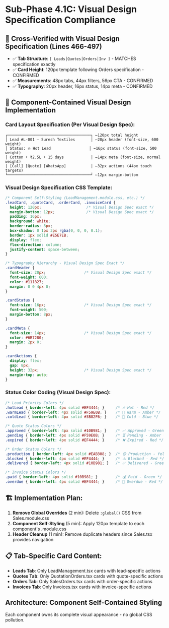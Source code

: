 # Sub-Phase 4.1C: Visual Design Specification Compliance

## 🎯 Cross-Verified with Visual Design Specification (Lines 466-497)
- ✅ **Tab Structure**: `[ Leads│Quotes│Orders│Inv ]` - MATCHES specification exactly
- ✅ **Card Height**: 120px template following Orders specification - CONFIRMED
- ✅ **Measurements**: 48px tabs, 44px filters, 56px CTA - CONFIRMED
- ✅ **Typography**: 20px header, 16px status, 14px meta - CONFIRMED

## 📱 Component-Contained Visual Design Implementation

### Card Layout Specification (Per Visual Design Spec):
```
┌─────────────────────────────────────┐ ←120px total height
│ Lead #L-001 — Suresh Textiles       │ ←20px header (font-size, 600 weight)
│ Status: 🔥 Hot Lead                 │ ←16px status (font-size, 500 weight)  
│ Cotton • ₹2.5L • 15 days            │ ←14px meta (font-size, normal weight)
│ [Call] [Quote] [WhatsApp]           │ ←32px actions (44px touch targets)
└─────────────────────────────────────┘ ←12px margin-bottom
```

### Visual Design Specification CSS Template:
```css
/* Component Self-Styling (LeadManagement.module.css, etc.) */
.leadCard, .quoteCard, .orderCard, .invoiceCard {
  height: 120px;                    /* Visual Design Spec exact */
  margin-bottom: 12px;              /* Visual Design Spec exact */
  padding: 16px;
  background: white;
  border-radius: 8px;
  box-shadow: 0 1px 3px rgba(0, 0, 0, 0.1);
  border: 1px solid #E5E7EB;
  display: flex;
  flex-direction: column;
  justify-content: space-between;
}

/* Typography Hierarchy - Visual Design Spec Exact */
.cardHeader {
  font-size: 20px;                 /* Visual Design Spec exact */
  font-weight: 600;
  color: #111827;
  margin: 0 0 4px 0;
}

.cardStatus {
  font-size: 16px;                 /* Visual Design Spec exact */
  font-weight: 500;
  margin-bottom: 8px;
}

.cardMeta {
  font-size: 14px;                 /* Visual Design Spec exact */
  color: #6B7280;
  margin: 2px 0;
}

.cardActions {
  display: flex;
  gap: 8px;
  height: 32px;                    /* Visual Design Spec exact */
  margin-top: auto;
}
```

### Status Color Coding (Visual Design Spec):
```css
/* Lead Priority Colors */
.hotLead { border-left: 4px solid #EF4444; }     /* 🔥 Hot - Red */
.warmLead { border-left: 4px solid #F59E0B; }    /* 🔶 Warm - Amber */
.coldLead { border-left: 4px solid #3B82F6; }    /* 🔵 Cold - Blue */

/* Quote Status Colors */
.approved { border-left: 4px solid #10B981; }    /* ✅ Approved - Green */
.pending { border-left: 4px solid #F59E0B; }     /* ⏳ Pending - Amber */
.expired { border-left: 4px solid #EF4444; }     /* ❌ Expired - Red */

/* Order Status Colors */
.production { border-left: 4px solid #EAB308; }  /* 🟡 Production - Yellow */
.blocked { border-left: 4px solid #EF4444; }     /* ⚠️ Blocked - Red */
.delivered { border-left: 4px solid #10B981; }   /* ✅ Delivered - Green */

/* Invoice Status Colors */
.paid { border-left: 4px solid #10B981; }        /* 💰 Paid - Green */
.overdue { border-left: 4px solid #EF4444; }     /* 🔴 Overdue - Red */
```

## 🏗️ Implementation Plan:
1. **Remove Global Overrides** (2 min): Delete `:global()` CSS from Sales.module.css
2. **Component Self-Styling** (5 min): Apply 120px template to each component's .module.css
3. **Header Cleanup** (1 min): Remove duplicate headers since Sales.tsx provides navigation

## 📋 Tab-Specific Card Content:
- **Leads Tab**: Only LeadManagement.tsx cards with lead-specific actions
- **Quotes Tab**: Only QuotationOrders.tsx cards with quote-specific actions  
- **Orders Tab**: Only SalesOrders.tsx cards with order-specific actions
- **Invoices Tab**: Only Invoices.tsx cards with invoice-specific actions

## Architecture: Component Self-Contained Styling
Each component owns its complete visual appearance - no global CSS pollution.